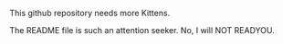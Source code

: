 This github repository needs more Kittens.

The README file is such an attention seeker. No, I will NOT READYOU.
